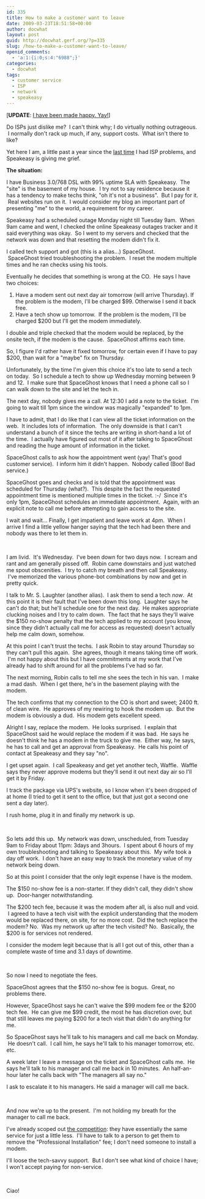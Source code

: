 ```yaml
---
id: 335
title: How to make a customer want to leave
date: 2009-03-23T18:51:58+00:00
author: docwhat
layout: post
guid: http://docwhat.gerf.org/?p=335
slug: /how-to-make-a-customer-want-to-leave/
openid_comments:
  - 'a:1:{i:0;s:4:"6988";}'
categories:
  - docwhat
tags:
  - customer service
  - ISP
  - network
  - speakeasy
---
```

[<strong>UPDATE</strong>: <a href="http://docwhat.gerf.org/2009/03/how-speakeasy-made-it-better">I have been made happy. Yay!</a>]

Do ISPs just dislike me?  I can't think why; I do virtually nothing outrageous.  I normally don't rack up much, if any, support costs.  What isn't there to like?

Yet here I am, a little past a year since the <a href="http://docwhat.gerf.org/2008/02/verizon-sucks/">last time</a> I had ISP problems, and Speakeasy is giving me grief.

<strong>The situation:</strong>

I have Business 3.0/768 DSL with 99% uptime SLA with Speakeasy.  The "site" is the basement of my house.  I try not to say residence because it has a tendency to make techs think, "oh it's not a business".  But I pay for it.  Real websites run on it.  I would consider my blog an important part of presenting "me" to the world, a requirement for my career.

Speakeasy had a scheduled outage Monday night till Tuesday 9am.  When 9am came and went, I checked the online Speakeasy outages tracker and it said everything was okay.  So I went to my servers and checked that the network was down and that resetting the modem didn't fix it.

I called tech support and got (this is a alias...) SpaceGhost.  SpaceGhost tried troubleshooting the problem.  I reset the modem multiple times and he ran checks using his tools.

Eventually he decides that something is wrong at the CO.  He says I have two choices:
<ol>
	<li>Have a modem sent out next day air tomorrow (will arrive Thursday). If the problem is the modem, I'll be charged $99. Otherwise I send it back free.</li>
	<li>Have a tech show up tomorrow.  If the problem is the modem, I'll be charged $200 but I'll get the modem immediately.</li>
</ol>
I double and triple checked that the modem would be replaced, by the onsite tech, if the modem is the cause.  SpaceGhost affirms each time.

So, I figure I'd rather have it fixed tomorrow, for certain even if I have to pay $200, than wait for a "maybe" fix on Thursday.

Unfortunately, by the time I'm given this choice it's too late to send a tech on today.  So I schedule a tech to show up Wednesday morning between 9 and 12.  I make sure that SpaceGhost knows that I need a phone call so I can walk down to the site and let the tech in.

The next day, nobody gives me a call. At 12:30 I add a note to the ticket.  I'm going to wait till 1pm since the window was magically "expanded" to 1pm.

I have to admit, that I do like that I can view all the ticket information on the web.  It includes lots of information.  The only downside is that I can't understand a bunch of it since the techs are writing in short-hand a lot of the time.  I actually have figured out most of it after talking to SpaceGhost and reading the huge amount of information in the ticket.

SpaceGhost calls to ask how the appointment went (yay! That's good customer service).  I inform him it didn't happen.  Nobody called (Boo! Bad service.)

SpaceGhost goes and checks and is told that the appointment was scheduled for Thursday (what?).  This despite the fact the requested appointment time is mentioned multiple times in the ticket. :-/  Since it's only 1pm, SpaceGhost schedules an immediate appointment.  Again, with an explicit note to call me before attempting to gain access to the site.

I wait and wait... Finally, I get impatient and leave work at 4pm.  When I arrive I find a little yellow hanger saying that the tech had been there and nobody was there to let them in. 

 

I am livid.  It's Wednesday.  I've been down for two days now.  I scream and rant and am generally pissed off.  Robin came downstairs and just watched me spout obscenities.  I try to catch my breath and then call Speakeasy.  I've memorized the various phone-bot combinations by now and get in pretty quick.

I talk to Mr. S. Laughter (another alias).  I ask them to send a tech <em>now</em>.  At this point it is their fault that I've been down this long.  Laughter says he can't do that; but he'll schedule one for the next day.  He makes appropriate clucking noises and I try to calm down.  The fact that he says they'll waive the $150 no-show penalty that the tech applied to my account (you know, since they didn't actually call me for access as requested) doesn't actually help me calm down, somehow.

At this point I can't trust the techs.  I ask Robin to stay around Thursday so they can't pull this again.  She agrees, though it means taking time off work.  I'm not happy about this but I have commitments at my work that I've already had to shift around for all the problems I've had so far.

The next morning, Robin calls to tell me she sees the tech in his van.  I make a mad dash.  When I get there, he's in the basement playing with the modem.

The tech confirms that my connection to the CO is short and sweet; 2400 ft. of clean wire.  He approves of my rewiring to hook the modem up.  But the modem is obviously a dud.  His modem gets excellent speed.

Alright I say, replace the modem.  He looks surprised.  I explain that SpaceGhost said he would replace the modem if it was bad.  He says he doesn't think he has a modem in the truck to give me.  Either way, he says, he has to call and get an approval from Speakeasy.  He calls his point of contact at Speakeasy and they say "no".

I get upset again.  I call Speakeasy and get yet another tech, Waffle.  Waffle says they never approve modems but they'll send it out next day air so I'll get it by Friday.

I track the package via UPS's website, so I know when it's been dropped of at home (I tried to get it sent to the office, but that just got a second one sent a day later).

I rush home, plug it in and finally my network is up.

 

So lets add this up.  My network was down, unscheduled, from Tuesday 9am to Friday about 11pm: 3days and 3hours.  I spent about 6 hours of my own troubleshooting and talking to Speakeasy about this.  My wife took a day off work.  I don't have an easy way to track the monetary value of my network being down.

So at this point I consider that the only legit expense I have is the modem.

The $150 no-show fee is a non-starter. If they didn't call, they didn't show up.  Door-hanger notwithstanding.

The $200 tech fee, because it was the modem after all, is also null and void.  I agreed to have a tech visit with the explicit understanding that the modem would be replaced there, on site, for no more cost.  Did the tech replace the modem? No.  Was my network up after the tech visited? No.  Basically, the $200 is for services not rendered.

I consider the modem legit because that is all I got out of this, other than a complete waste of time and 3.1 days of downtime.

 

So now I need to negotiate the fees.

SpaceGhost agrees that the $150 no-show fee is bogus.  Great, no problems there.

However, SpaceGhost says he can't waive the $99 modem fee or the $200 tech fee.  He can give me $99 credit, the most he has discretion over, but that still leaves me paying $200 for a tech visit that didn't do anything for me.

So SpaceGhost says he'll talk to his managers and call me back on Monday.  He doesn't call.  I call him, he says he'll talk to his manager tomorrow, etc. etc.

A week later I leave a message on the ticket and SpaceGhost calls me.  He says he'll talk to his manager and call me back in 10 minutes.  An half-an-hour later he calls back with "The managers all say no." 

I ask to escalate it to his managers. He said a manager will call me back.

 

And now we're up to the present.  I'm not holding my breath for the manager to call me back.

I've already scoped out <a href="http://www.covad.com/">the competition</a>: they have essentially the same service for just a little less.  I'll have to talk to a person to get them to remove the "Professional Installation" fee; I don't need someone to install a modem.

I'll loose the tech-savvy support.  But I don't see what kind of choice I have; I won't accept paying for non-service.

 

Ciao!